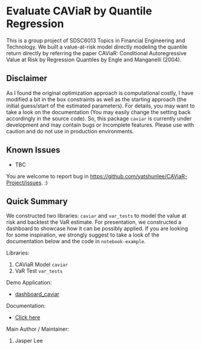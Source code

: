 # Evaluate CAViaR by Quantile Regression
This is a group project of SDSC6013 Topics in Financial Engineering and Technology. We built a value-at-risk model directly modeling the quantile return directly by referring the paper CAViaR: Conditional Autoregressive Value at Risk by Regression Quantiles by Engle and Manganelli (2004).

## Disclaimer
As I found the original optimization approach is computational costly, I have modified a bit in the box constraints as well as the starting approach (the initial guess/start of the estimated parameters). For details, you may want to take a look on the documentation (You may easily change the setting back accordingly in the source code). So, this package `caviar` is currently under development and may contain bugs or incomplete features. Please use with caution and do not use in production environments.

## Known Issues
- TBC

You are welcome to report bug in https://github.com/yatshunlee/CAViaR-Project/issues. :)

## Quick Summary
We constructed two libraries: `caviar` and `var_tests` to model the value at risk and backtest the VaR estimate. For presentation, we constructed a dashboard to showcase how it can be possibly applied. If you are looking for some inspiration, we strongly suggest to take a look of the documentation below and the code in `notebook-example`.

Libraries:
1. CAViaR Model `caviar`
2. VaR Test `var_tests`

Demo Application:
- [dashboard_caviar](https://youtu.be/1NhIeDSbeXE)

Documentation:
- [Click here](./doc/README.md)

Main Author / Maintainer:
1. Jasper Lee
